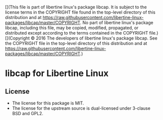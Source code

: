 [](This file is part of libertine linux's package libcap. It is subject to the license terms in the COPYRIGHT file found in the top-level directory of this distribution and at https://raw.githubusercontent.com/libertine-linux-packages/libcap/master/COPYRIGHT. No part of libertine linux's package libcap, including this file, may be copied, modified, propagated, or distributed except according to the terms contained in the COPYRIGHT file.)
[](Copyright © 2016 The developers of libertine linux's package libcap. See the COPYRIGHT file in the top-level directory of this distribution and at https://raw.githubusercontent.com/libertine-linux-packages/libcap/master/COPYRIGHT.)

# libcap for Libertine Linux

## License

* The license for this package is MIT.
* The license for the upstream source is dual-licensed under 3-clause BSD and GPL2.
